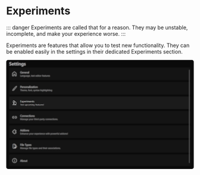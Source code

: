 ﻿# Experiments

::: danger
Experiments are called that for a reason. They may be unstable, incomplete, and make your experience worse.
:::

Experiments are features that allow you to test new functionality.
They can be enabled easily in the settings in their dedicated Experiments section.

<img src="./images/experiments.webp" alt="Settings window" style="border-radius: 5px;" />